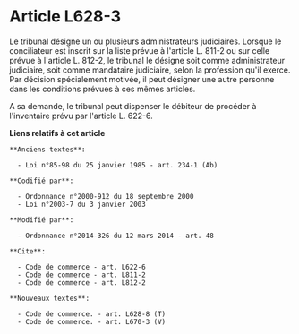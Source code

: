 # Article L628-3

Le tribunal désigne un ou plusieurs administrateurs judiciaires. Lorsque le conciliateur est inscrit sur la liste prévue à
l'article L. 811-2 ou sur celle prévue à l'article L. 812-2, le tribunal le désigne soit comme administrateur judiciaire,
soit comme mandataire judiciaire, selon la profession qu'il exerce. Par décision spécialement motivée, il peut désigner une
autre personne dans les conditions prévues à ces mêmes articles. 

A sa demande, le tribunal peut dispenser le débiteur de procéder à l'inventaire prévu par l'article L. 622-6.

**Liens relatifs à cet article**

	**Anciens textes**:

	  - Loi n°85-98 du 25 janvier 1985 - art. 234-1 (Ab)

	**Codifié par**:

	  - Ordonnance n°2000-912 du 18 septembre 2000
	  - Loi n°2003-7 du 3 janvier 2003

	**Modifié par**:

	  - Ordonnance n°2014-326 du 12 mars 2014 - art. 48

	**Cite**:

	  - Code de commerce - art. L622-6
	  - Code de commerce - art. L811-2
	  - Code de commerce - art. L812-2

	**Nouveaux textes**:

	  - Code de commerce. - art. L628-8 (T)
	  - Code de commerce. - art. L670-3 (V)
